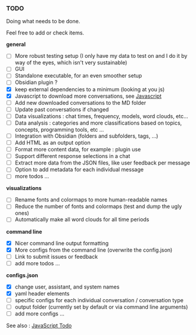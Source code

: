 ### TODO

Doing what needs to be done.

Feel free to add or check items.

**general**

- [ ] More robust testing setup (I only have my data to test on and I do it by way of the eyes, which isn't very sustainable)
- [ ] GUI
- [ ] Standalone executable, for an even smoother setup
- [ ] Obsidian plugin ?
- [x] keep external dependencies to a minimum (looking at you js)
- [x] Javascript to download more conversations, see [Javascript](js)
- [ ] Add new downloaded conversations to the MD folder
- [ ] Update past conversations if changed
- [ ] Data visualizations : chat times, frequency, models, word clouds, etc...
- [ ] Data analysis : categories and more classifications based on topics, concepts, programming tools, etc ...
- [ ] Integration with Obsidian (folders and subfolders, tags, ...)
- [ ] Add HTML as an output option
- [ ] Format more content data, for example : plugin use
- [ ] Support different response selections in a chat
- [ ] Extract more data from the JSON files, like user feedback per message
- [ ] Option to add metadata for each individual message
- [ ] more todos ...

**visualizations**

- [ ] Rename fonts and colormaps to more human-readable names
- [ ] Reduce the number of fonts and colormaps (test and dump the ugly ones)
- [ ] Automatically make all word clouds for all time periods

**command line**

- [x] Nicer command line output formatting
- [x] More configs from the command line (overwrite the config.json)
- [ ] Link to submit issues or feedback
- [ ] add more todos ...

**configs.json**

- [x] change user, assistant, and system names
- [x] yaml header elements
- [ ] specific configs for each individual conversation / conversation type
- [ ] output folder (currently set by default or via command line arguments)
- [ ] add more configs ...

See also : [JavaScript Todo](js/how_to_use.md#still-working-on)
